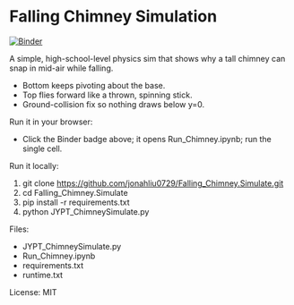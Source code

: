 # Falling Chimney Simulation

[![Binder](https://mybinder.org/badge_logo.svg)](https://mybinder.org/v2/gh/jonahliu0729/Falling_Chimney.Simulate/HEAD?labpath=Run_Chimney.ipynb)

A simple, high-school-level physics sim that shows why a tall chimney can snap in mid-air while falling.
- Bottom keeps pivoting about the base.
- Top flies forward like a thrown, spinning stick.
- Ground-collision fix so nothing draws below y=0.

Run it in your browser:
- Click the Binder badge above; it opens Run_Chimney.ipynb; run the single cell.

Run it locally:
1) git clone https://github.com/jonahliu0729/Falling_Chimney.Simulate.git
2) cd Falling_Chimney.Simulate
3) pip install -r requirements.txt
4) python JYPT_ChimneySimulate.py

Files:
- JYPT_ChimneySimulate.py
- Run_Chimney.ipynb
- requirements.txt
- runtime.txt

License: MIT
